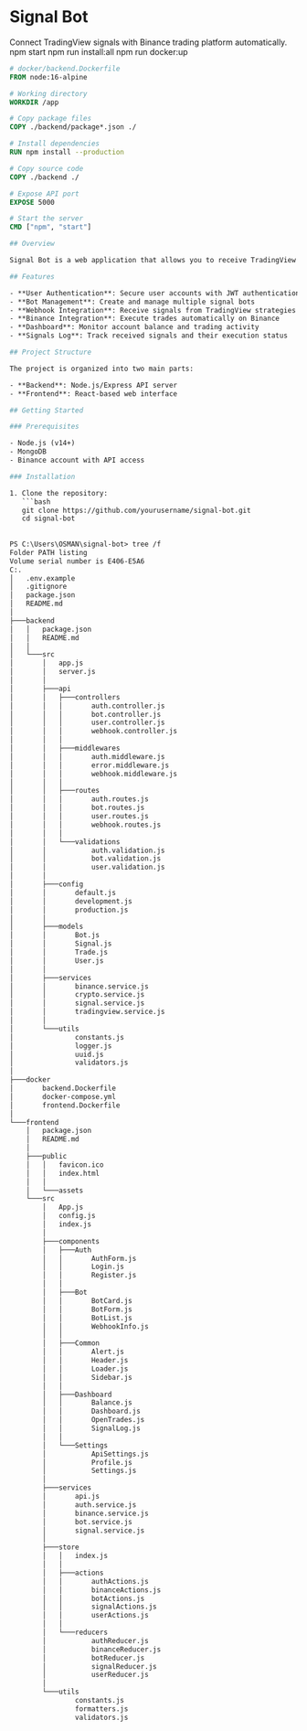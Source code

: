 # Signal Bot

Connect TradingView signals with Binance trading platform automatically.
npm start
npm run install:all
npm run docker:up


```dockerfile
# docker/backend.Dockerfile
FROM node:16-alpine

# Working directory
WORKDIR /app

# Copy package files
COPY ./backend/package*.json ./

# Install dependencies
RUN npm install --production

# Copy source code
COPY ./backend ./

# Expose API port
EXPOSE 5000

# Start the server
CMD ["npm", "start"]

## Overview

Signal Bot is a web application that allows you to receive TradingView strategy alerts via webhooks and automatically execute trades on Binance based on those signals. This eliminates the need for manual intervention when your TradingView strategies generate trading signals.

## Features

- **User Authentication**: Secure user accounts with JWT authentication
- **Bot Management**: Create and manage multiple signal bots
- **Webhook Integration**: Receive signals from TradingView strategies
- **Binance Integration**: Execute trades automatically on Binance
- **Dashboard**: Monitor account balance and trading activity
- **Signals Log**: Track received signals and their execution status

## Project Structure

The project is organized into two main parts:

- **Backend**: Node.js/Express API server
- **Frontend**: React-based web interface

## Getting Started

### Prerequisites

- Node.js (v14+)
- MongoDB
- Binance account with API access

### Installation

1. Clone the repository:
   ```bash
   git clone https://github.com/yourusername/signal-bot.git
   cd signal-bot
   
   
PS C:\Users\OSMAN\signal-bot> tree /f
Folder PATH listing
Volume serial number is E406-E5A6
C:.
│   .env.example
│   .gitignore
│   package.json
│   README.md
│
├───backend
│   │   package.json
│   │   README.md
│   │
│   └───src
│       │   app.js
│       │   server.js
│       │
│       ├───api
│       │   ├───controllers
│       │   │       auth.controller.js
│       │   │       bot.controller.js
│       │   │       user.controller.js
│       │   │       webhook.controller.js
│       │   │
│       │   ├───middlewares
│       │   │       auth.middleware.js
│       │   │       error.middleware.js
│       │   │       webhook.middleware.js
│       │   │
│       │   ├───routes
│       │   │       auth.routes.js
│       │   │       bot.routes.js
│       │   │       user.routes.js
│       │   │       webhook.routes.js
│       │   │
│       │   └───validations
│       │           auth.validation.js
│       │           bot.validation.js
│       │           user.validation.js
│       │
│       ├───config
│       │       default.js
│       │       development.js
│       │       production.js
│       │
│       ├───models
│       │       Bot.js
│       │       Signal.js
│       │       Trade.js
│       │       User.js
│       │
│       ├───services
│       │       binance.service.js
│       │       crypto.service.js
│       │       signal.service.js
│       │       tradingview.service.js
│       │
│       └───utils
│               constants.js
│               logger.js
│               uuid.js
│               validators.js
│
├───docker
│       backend.Dockerfile
│       docker-compose.yml
│       frontend.Dockerfile
│
└───frontend
    │   package.json
    │   README.md
    │
    ├───public
    │   │   favicon.ico
    │   │   index.html
    │   │
    │   └───assets
    └───src
        │   App.js
        │   config.js
        │   index.js
        │
        ├───components
        │   ├───Auth
        │   │       AuthForm.js
        │   │       Login.js
        │   │       Register.js
        │   │
        │   ├───Bot
        │   │       BotCard.js
        │   │       BotForm.js
        │   │       BotList.js
        │   │       WebhookInfo.js
        │   │
        │   ├───Common
        │   │       Alert.js
        │   │       Header.js
        │   │       Loader.js
        │   │       Sidebar.js
        │   │
        │   ├───Dashboard
        │   │       Balance.js
        │   │       Dashboard.js
        │   │       OpenTrades.js
        │   │       SignalLog.js
        │   │
        │   └───Settings
        │           ApiSettings.js
        │           Profile.js
        │           Settings.js
        │
        ├───services
        │       api.js
        │       auth.service.js
        │       binance.service.js
        │       bot.service.js
        │       signal.service.js
        │
        ├───store
        │   │   index.js
        │   │
        │   ├───actions
        │   │       authActions.js
        │   │       binanceActions.js
        │   │       botActions.js
        │   │       signalActions.js
        │   │       userActions.js
        │   │
        │   └───reducers
        │           authReducer.js
        │           binanceReducer.js
        │           botReducer.js
        │           signalReducer.js
        │           userReducer.js
        │
        └───utils
                constants.js
                formatters.js
                validators.js